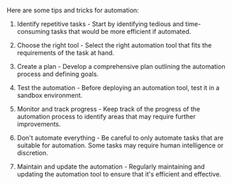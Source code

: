 Here are some tips and tricks for automation:

1. Identify repetitive tasks - Start by identifying tedious and time-consuming tasks that would be more efficient if automated.

2. Choose the right tool - Select the right automation tool that fits the requirements of the task at hand.

3. Create a plan - Develop a comprehensive plan outlining the automation process and defining goals.

4. Test the automation - Before deploying an automation tool, test it in a sandbox environment.

5. Monitor and track progress - Keep track of the progress of the automation process to identify areas that may require further improvements.

6. Don't automate everything - Be careful to only automate tasks that are suitable for automation. Some tasks may require human intelligence or discretion.

7. Maintain and update the automation - Regularly maintaining and updating the automation tool to ensure that it's efficient and effective.
